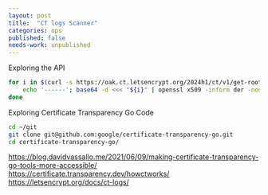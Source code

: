 ```yaml
---
layout: post
title:  "CT logs Scanner"
categories: ops
published: false
needs-work: unpublished
---
```



Exploring the API
```zsh
for i in $(curl -s https://oak.ct.letsencrypt.org/2024h1/ct/v1/get-roots | jq -r '.certificates[]'); do
    echo '------'; base64 -d <<< "${i}" | openssl x509 -inform der -noout -issuer -serial
done
```


Exploring Certificate Transparency Go Code
```zsh
cd ~/git
git clone git@github.com:google/certificate-transparency-go.git
cd certificate-transparency-go/
```


https://blog.davidvassallo.me/2021/06/09/making-certificate-transparency-go-tools-more-accessible/
https://certificate.transparency.dev/howctworks/
https://letsencrypt.org/docs/ct-logs/
